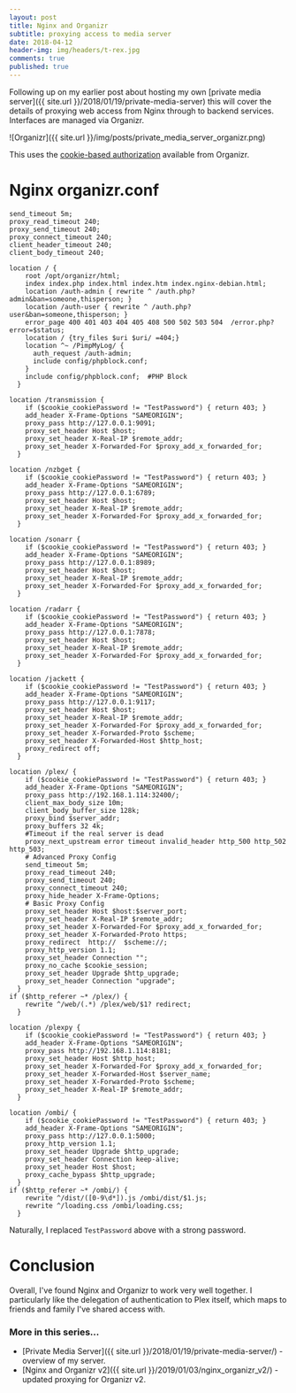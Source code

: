 ```yaml
---
layout: post
title: Nginx and Organizr 
subtitle: proxying access to media server
date: 2018-04-12
header-img: img/headers/t-rex.jpg
comments: true
published: true
---
```


Following up on my earlier post about hosting my own [private media server]({{ site.url }}/2018/01/19/private-media-server) this will cover the details of proxying web access from Nginx through to backend services.  Interfaces are managed via Organizr.

![Organizr]({{ site.url }}/img/posts/private_media_server_organizr.png)

This uses the [cookie-based authorization](https://github.com/causefx/Organizr/wiki/Authentication-%7C-Cookie-Based) available from Organizr.

# Nginx organizr.conf

```
send_timeout 5m;
proxy_read_timeout 240;
proxy_send_timeout 240;
proxy_connect_timeout 240;
client_header_timeout 240;
client_body_timeout 240;

location / {
    root /opt/organizr/html;
    index index.php index.html index.htm index.nginx-debian.html;
    location /auth-admin { rewrite ^ /auth.php?admin&ban=someone,thisperson; }
    location /auth-user { rewrite ^ /auth.php?user&ban=someone,thisperson; }  
    error_page 400 401 403 404 405 408 500 502 503 504  /error.php?error=$status;
    location / {try_files $uri $uri/ =404;}
    location ^~ /PimpMyLog/ {
      auth_request /auth-admin;
      include config/phpblock.conf; 
    }
    include config/phpblock.conf;  #PHP Block
  }

location /transmission {
    if ($cookie_cookiePassword != "TestPassword") { return 403; }
    add_header X-Frame-Options "SAMEORIGIN";
    proxy_pass http://127.0.0.1:9091;
    proxy_set_header Host $host;
    proxy_set_header X-Real-IP $remote_addr;
    proxy_set_header X-Forwarded-For $proxy_add_x_forwarded_for;
  }

location /nzbget {
    if ($cookie_cookiePassword != "TestPassword") { return 403; }
    add_header X-Frame-Options "SAMEORIGIN";
    proxy_pass http://127.0.0.1:6789;
    proxy_set_header Host $host;
    proxy_set_header X-Real-IP $remote_addr;
    proxy_set_header X-Forwarded-For $proxy_add_x_forwarded_for;
  }

location /sonarr {
    if ($cookie_cookiePassword != "TestPassword") { return 403; }
    add_header X-Frame-Options "SAMEORIGIN";
    proxy_pass http://127.0.0.1:8989;
    proxy_set_header Host $host;
    proxy_set_header X-Real-IP $remote_addr;
    proxy_set_header X-Forwarded-For $proxy_add_x_forwarded_for;
  }

location /radarr {
    if ($cookie_cookiePassword != "TestPassword") { return 403; }
    add_header X-Frame-Options "SAMEORIGIN";
    proxy_pass http://127.0.0.1:7878;
    proxy_set_header Host $host;
    proxy_set_header X-Real-IP $remote_addr;
    proxy_set_header X-Forwarded-For $proxy_add_x_forwarded_for;
  }

location /jackett {
    if ($cookie_cookiePassword != "TestPassword") { return 403; }
    add_header X-Frame-Options "SAMEORIGIN";
    proxy_pass http://127.0.0.1:9117;
    proxy_set_header Host $host;
    proxy_set_header X-Real-IP $remote_addr;
    proxy_set_header X-Forwarded-For $proxy_add_x_forwarded_for;
    proxy_set_header X-Forwarded-Proto $scheme;
    proxy_set_header X-Forwarded-Host $http_host;
    proxy_redirect off;
  }

location /plex/ {
    if ($cookie_cookiePassword != "TestPassword") { return 403; }
    add_header X-Frame-Options "SAMEORIGIN";
    proxy_pass http://192.168.1.114:32400/;
    client_max_body_size 10m;
    client_body_buffer_size 128k;
    proxy_bind $server_addr;
    proxy_buffers 32 4k;
    #Timeout if the real server is dead
    proxy_next_upstream error timeout invalid_header http_500 http_502 http_503;
    # Advanced Proxy Config
    send_timeout 5m;
    proxy_read_timeout 240;
    proxy_send_timeout 240;
    proxy_connect_timeout 240;
    proxy_hide_header X-Frame-Options;
    # Basic Proxy Config
    proxy_set_header Host $host:$server_port;
    proxy_set_header X-Real-IP $remote_addr;
    proxy_set_header X-Forwarded-For $proxy_add_x_forwarded_for;
    proxy_set_header X-Forwarded-Proto https;
    proxy_redirect  http://  $scheme://;
    proxy_http_version 1.1;
    proxy_set_header Connection "";
    proxy_no_cache $cookie_session;
    proxy_set_header Upgrade $http_upgrade;
    proxy_set_header Connection "upgrade";  
  }
if ($http_referer ~* /plex/) {
    rewrite ^/web/(.*) /plex/web/$1? redirect;
  }

location /plexpy {
    if ($cookie_cookiePassword != "TestPassword") { return 403; }
    add_header X-Frame-Options "SAMEORIGIN";
    proxy_pass http://192.168.1.114:8181;
    proxy_set_header Host $http_host;
    proxy_set_header X-Forwarded-For $proxy_add_x_forwarded_for;
    proxy_set_header X-Forwarded-Host $server_name;
    proxy_set_header X-Forwarded-Proto $scheme;
    proxy_set_header X-Real-IP $remote_addr;
  }

location /ombi/ {
    if ($cookie_cookiePassword != "TestPassword") { return 403; }
    add_header X-Frame-Options "SAMEORIGIN";
    proxy_pass http://127.0.0.1:5000;
    proxy_http_version 1.1;
    proxy_set_header Upgrade $http_upgrade;
    proxy_set_header Connection keep-alive;
    proxy_set_header Host $host;
    proxy_cache_bypass $http_upgrade;
  }
if ($http_referer ~* /ombi/) {
    rewrite ^/dist/([0-9\d*]).js /ombi/dist/$1.js;
    rewrite ^/loading.css /ombi/loading.css;    
  }
```

Naturally, I replaced `TestPassword` above with a strong password.

# Conclusion

Overall, I've found Nginx and Organizr to work very well together. I particularly like the delegation of authentication to Plex itself, which maps to friends and family I've shared access with.
 

### More in this series...
* [Private Media Server]({{ site.url }}/2018/01/19/private-media-server/) - overview of my server.
* [Nginx and Organizr v2]({{ site.url }}/2019/01/03/nginx_organizr_v2/) -  updated proxying for Organizr v2.
